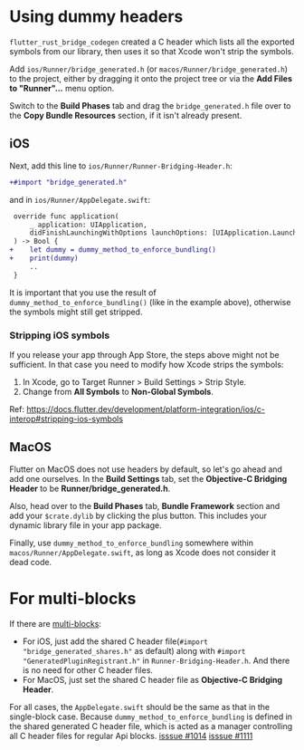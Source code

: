 # Using dummy headers

`flutter_rust_bridge_codegen` created a C header which lists all the
exported symbols from our library, then uses it so that Xcode won't strip
the symbols.

Add `ios/Runner/bridge_generated.h` (or `macos/Runner/bridge_generated.h`)
to the project, either by dragging it onto the project tree or
via the **Add Files to "Runner"...** menu option.

Switch to the **Build Phases** tab and drag the `bridge_generated.h` file over
to the **Copy Bundle Resources** section, if it isn't already present.

## iOS

Next, add this line to `ios/Runner/Runner-Bridging-Header.h`:

```diff
+#import "bridge_generated.h"
```

and in `ios/Runner/AppDelegate.swift`:

```diff
 override func application(
     _ application: UIApplication,
     didFinishLaunchingWithOptions launchOptions: [UIApplication.LaunchOptionsKey: Any]?
 ) -> Bool {
+    let dummy = dummy_method_to_enforce_bundling()
+    print(dummy)
     ..
 }
```

It is important that you use the result of `dummy_method_to_enforce_bundling()` (like in the example above), otherwise the symbols might still get stripped.

### Stripping iOS symbols

If you release your app through App Store, the steps above might not be sufficient. In that case you need to modify how Xcode strips the symbols:

1. In Xcode, go to Target Runner > Build Settings > Strip Style.
2. Change from **All Symbols** to **Non-Global Symbols**.

Ref: https://docs.flutter.dev/development/platform-integration/ios/c-interop#stripping-ios-symbols

## MacOS

Flutter on MacOS does not use headers by default, so let's go ahead
and add one ourselves. In the **Build Settings** tab, set the
**Objective-C Bridging Header** to be **Runner/bridge_generated.h**.

Also, head over to the **Build Phases** tab, **Bundle Framework** section and add your `$crate.dylib` by clicking the plus button. This includes your dynamic library file in your app package.

Finally, use `dummy_method_to_enforce_bundling` somewhere within
`macos/Runner/AppDelegate.swift`, as long as Xcode does not consider it dead code.

# For multi-blocks

If there are [multi-blocks](https://cjycode.com/flutter_rust_bridge/feature/multiple_files.html):

- For iOS, just add the shared C header file(`#import "bridge_generated_shares.h"` as default) along with `#import "GeneratedPluginRegistrant.h"` in `Runner-Bridging-Header.h`. And there is no need for other C header files.
- For MacOS, just set the shared C header file as **Objective-C Bridging Header**.

For all cases, the `AppDelegate.swift` should be the same as that in the single-block case. Because `dummy_method_to_enforce_bundling` is defined in the shared generated C header file, which is acted as a manager controlling all C header files for regular Api blocks.
[isssue #1014](https://github.com/fzyzcjy/flutter_rust_bridge/issues/1014)
[isssue #1111](https://github.com/fzyzcjy/flutter_rust_bridge/issues/1111)
